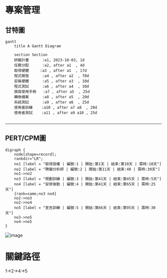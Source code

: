 # 專案管理

## 甘特圖

```mermaid
gantt
    title A Gantt Diagram

    section Section
    研擬計畫      :a1, 2023-10-03, 1d
    任務分配      :a2, after a1  , 4d
    取得硬體	 :a3 , after a1  , 17d
    程式開發      :a4 , after a2  , 70d
    安裝硬體      :a5 , after a3  , 10d
    程式測試      :a6 , after a4  , 30d
    撰寫使用手冊   :a7 , after a5  , 25d
    轉換檔案      :a8 , after a5  , 20d
    系統測試      :a9 , after a6  , 25d
    使用者訓練    :a10 , after a7 a8  , 20d
    使用者測試    :a11 , after a9 a10 , 25d
    
```

---


## PERT/CPM圖

```graphviz
digraph {
	node[shape=record];
	rankdir="LR";
    no1 [label = "取得授權 | 編號:1 | 開始:第1天 | 結束:第10天 | 需時:10天"]
    no2 [label = "聘僱分析師 | 編號:2 | 開始:第11天 | 結束:40 | 需時:30天"]
    no1->no2
    no3 [label = "規劃訓練 | 編號:3 | 開始:第41天 | 結束:第45天 | 需時:5天"]
    no4 [label = "安排後勤 | 編號:4 | 開始:第41天 | 結束:第65天 | 需時:25天"]
    {rank=same;no3 no4}
    no2->no3
    no2->no4
    no5 [label = "宣告訓練 | 編號:5 | 開始:第66天 | 結束:第95天 | 需時:30天"]
    no3->no5
    no4->no5
}
```
![image](https://github.com/chang-chieh-ya/20230919/assets/120390028/8415a1a3-0bee-4473-b099-911e7b985f50)

# 關鍵路徑

1->2->4->5

